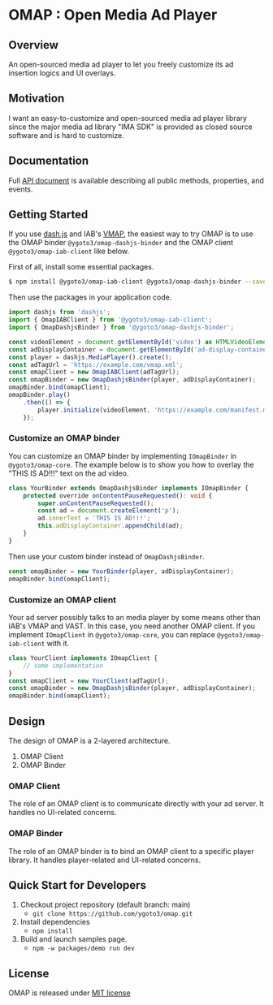 # OMAP : Open Media Ad Player

## Overview

An open-sourced media ad player to let you freely customize its ad insertion logics and UI overlays.

## Motivation

I want an easy-to-customize and open-sourced media ad player library since the major media ad library "IMA SDK" is provided as closed source software and is hard to customize.

## Documentation

Full [API document](https://ygoto3.github.io/omap/) is available describing all public methods, properties, and events.

## Getting Started

If you use [dash.js](https://github.com/Dash-Industry-Forum/dash.js) and IAB's [VMAP](https://www.iab.com/guidelines/vmap/), the easiest way to try OMAP is to use the OMAP binder `@ygoto3/omap-dashjs-binder` and the OMAP client `@ygoto3/omap-iab-client` like below.

First of all, install some essential packages.

```sh
$ npm install @ygoto3/omap-iab-client @ygoto3/omap-dashjs-binder --save
```

Then use the packages in your application code.

```ts
import dashjs from 'dashjs';
import { OmapIABClient } from '@ygoto3/omap-iab-client';
import { OmapDashjsBinder } from '@ygoto3/omap-dashjs-binder';

const videoElement = document.getElementById('video') as HTMLVideoElement;
const adDisplayContainer = document.getElementById('ad-display-container') as HTMLDivElement;
const player = dashjs.MediaPlayer().create();
const adTagUrl = 'https://example.com/vmap.xml';
const omapClient = new OmapIABClient(adTagUrl);
const omapBinder = new OmapDashjsBinder(player, adDisplayContainer);
omapBinder.bind(omapClient);
omapBinder.play()
    .then(() => {
        player.initialize(videoElement, 'https://example.com/manifest.mpd', true);
    });
```

### Customize an OMAP binder

You can customize an OMAP binder by implementing `IOmapBinder` in `@ygoto3/omap-core`.  The example below is to show you how to overlay the "THIS IS AD!!!" text on the ad video.
 
```ts
class YourBinder extends OmapDashjsBinder implements IOmapBinder {    
    protected override onContentPauseRequested(): void {
        super.onContentPauseRequested();
        const ad = document.createElement('p');
        ad.innerText = 'THIS IS AD!!!';
        this.adDisplayContainer.appendChild(ad);
    }
}
```

Then use your custom binder instead of `OmapDashjsBinder`.

```ts
const omapBinder = new YourBinder(player, adDisplayContainer);
omapBinder.bind(omapClient);
```

### Customize an OMAP client

Your ad server possibly talks to an media player by some means other than IAB's VMAP and VAST.  In this case, you need another OMAP client.  If you implement `IOmapClient` in `@ygoto3/omap-core`, you can replace `@ygoto3/omap-iab-client` with it.

```ts
class YourClient implements IOmapClient {
    // some implementation 
}
const omapClient = new YourClient(adTagUrl);
const omapBinder = new OmapDashjsBinder(player, adDisplayContainer);
omapBinder.bind(omapClient);
```

## Design

The design of OMAP is a 2-layered architecture.  

1. OMAP Client
1. OMAP Binder

### OMAP Client

The role of an OMAP client is to communicate directly with your ad server.  It handles no UI-related concerns. 

### OMAP Binder

The role of an OMAP binder is to bind an OMAP client to a specific player library.  It handles player-related and UI-related concerns. 

## Quick Start for Developers

1. Checkout project repository (default branch: main)
    - `git clone https://github.com/ygoto3/omap.git`
1. Install dependencies
    - `npm install`
1. Build and launch samples page.
    - `npm -w packages/demo run dev`

## License

OMAP is released under [MIT license](./LICENSE)
